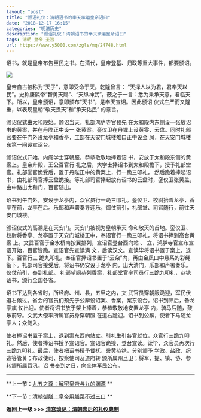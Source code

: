 ```yaml
---
layout: "post"
title: "颁诏礼仪：清朝诏书的奉天承运皇帝诏曰"
date: "2018-12-17 16:15"
categories: "明清历史"
description: "颁诏礼仪：清朝诏书的奉天承运皇帝诏曰"
tags: 清朝 皇帝 圣旨
url: https://www.y5000.com/zgls/mq/24748.html
---
```






诏书，就是皇帝布告臣民之书。在清代，皇帝登基、归政等重大事件，都要颁诏。

![](https://img.y5000.com/uploads/allimg/170808/12-1FPQ019462O.jpg)

皇帝自古被称为“天子”，意即受命于天。乾隆曾言：
“天择人以为君，君奉天以民”。史称康熙帝“智勇天赐”、“天纵神武”。蔽之于一言：悉为秉承天意，君临天下。所以，皇帝颁诏，意即颁布“天书”，是奉天宣诏。因此颁诏
仪式庄严而又隆重，以表现皇朝“敬天畏天”和“承天佑民” 的意旨。

颁诏仪式由太和殿始。颁诏当天，礼部鸿胪寺官预先 在太和殿内东侧设一张放诏书的黄案，并在丹陛正中设一
张黄案。銮仪卫在丹墀上设黄零、云盘。同时礼部官要在午门外设龙亭和香亭，工部在天安门城楼雉口正中设金 凤，在天安门城楼东第一间设宣诏台。

颁诏仪式开始，内阁学士穿朝服，恭恭敬敬地捧着诏 书，安放于太和殿东侧的黄案上。皇帝升殿，王公百官行
礼之后，大学士捧诏书到太和殿檐下，授予礼部堂官。礼部堂官跪受后，置于丹陛正中的黄案上，行一跪三叩礼，
然后跪着捧起诏书，由礼部司官捧云盘跪接。等礼部司官捧起放有诏书的云盘时，銮仪卫张黄盖，由中路出太和门，百官随出。

诏书到午门外，安设于龙亭内，众官员行一跪三叩礼。銮仪卫、校尉抬着龙亭，香亭在前，龙亭在后。乐部和声署奏导迎乐，御仗前引，礼部堂、司官随行，前往天安门城楼。

颁诏仪式的高潮是在天安门。天安门被视为皇朝承天 命和敬天的首地。銮仪卫、校尉将香亭、龙亭置于天安门城楼正中，奉诏官行一跪三叩礼，将诏书捧到高台黄案
上。文武百官于金水桥南按翼排列，宣诏官登台西向站 、 立，鸿胪寺官宣布宣诏开始，百官皆跪。宣诏官先宣读满 文，后读汉文。宣读毕将诏书置于案上，退下。百官行三
跪九叩礼。奉诏官捧诏书置于“云朵”内，再由金凤口中悬系的彩绳衔下。礼部司官接受后，将诏书仍安设于龙亭 内，出大清门，乐部和声署奏乐。仪仗前引，奉到礼部。
礼部望阙恭列香案，礼部堂官率司员行三跪九叩礼，恭镌诏书，颁行全国各省。

诏书下达到各省时，所经府、州、县，五里之内，文 武官员穿朝服跪迎，军民伏道右候过。省会的官员们预先于公廨设诏案、香案，案东设台。诏书到郊后，备龙亭旗
仗出迎。使者将诏书放于架上捧着，恭恭敬敬地安置龙亭 内，骑马后随，鼓乐前导。文武大僚率所属官员身穿朝服 在道右跪迎。诏书到公廨，使者下马随龙亭人；众随入。

使者捧诏书置于案上，退到案东西向站立。引礼生引各官就位，众官行三跪九叩礼。然后，使者捧诏书授予宣诏官。宣诏官跪接，登台宣读。读毕，众官员再次行三跪九叩礼。最后，使者把诏书授予督抚，誊黄恭镌，分别颁予
学政、盐政、织造等管关；布政使司、按察使司及道府转 颁所属州旦卫；将军、提、镇、协、参转颁所属苕汛。诏 书奉到之日，向全体军民公布。

* * *

**上一节：[九五之尊：解密皇帝与九的渊源](https://www.y5000.com/zgls/mq/24747.html) **

**下一节：[清朝御膳：皇帝用膳菜不过三口](https://www.y5000.com/zgls/mq/24749.html) **

**返回上一级 >>> [清宫琐记：清朝帝后的礼仪典制](https://www.y5000.com/zgls/mq/24777.html)**
